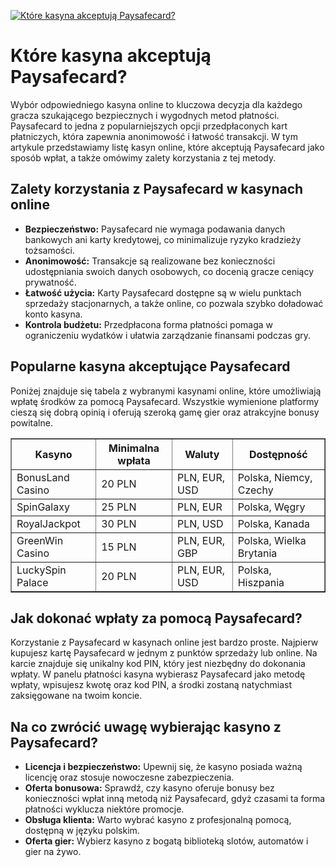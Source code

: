 [![Które kasyna akceptują Paysafecard?](https://123-caf.pages.dev/gitsignup.png)](https://vrmoo.ru/Bt82HjjY)

<h1>Które kasyna akceptują Paysafecard?</h1>  <p>Wybór odpowiedniego kasyna online to kluczowa decyzja dla każdego gracza szukającego bezpiecznych i wygodnych metod płatności. Paysafecard to jedna z popularniejszych opcji przedpłaconych kart płatniczych, która zapewnia anonimowość i łatwość transakcji. W tym artykule przedstawiamy listę kasyn online, które akceptują Paysafecard jako sposób wpłat, a także omówimy zalety korzystania z tej metody.</p>  <h2>Zalety korzystania z Paysafecard w kasynach online</h2> <ul>   <li><strong>Bezpieczeństwo:</strong> Paysafecard nie wymaga podawania danych bankowych ani karty kredytowej, co minimalizuje ryzyko kradzieży tożsamości.</li>   <li><strong>Anonimowość:</strong> Transakcje są realizowane bez konieczności udostępniania swoich danych osobowych, co docenią gracze ceniący prywatność.</li>   <li><strong>Łatwość użycia:</strong> Karty Paysafecard dostępne są w wielu punktach sprzedaży stacjonarnych, a także online, co pozwala szybko doładować konto kasyna.</li>   <li><strong>Kontrola budżetu:</strong> Przedpłacona forma płatności pomaga w ograniczeniu wydatków i ułatwia zarządzanie finansami podczas gry.</li> </ul>  <h2>Popularne kasyna akceptujące Paysafecard</h2> <p>Poniżej znajduje się tabela z wybranymi kasynami online, które umożliwiają wpłatę środków za pomocą Paysafecard. Wszystkie wymienione platformy cieszą się dobrą opinią i oferują szeroką gamę gier oraz atrakcyjne bonusy powitalne.</p>  <table border="1" cellpadding="8" cellspacing="0" style="border-collapse: collapse; width: 100%; max-width: 700px;">   <thead>     <tr>       <th>Kasyno</th>       <th>Minimalna wpłata</th>       <th>Waluty</th>       <th>Dostępność</th>     </tr>   </thead>   <tbody>     <tr>       <td>BonusLand Casino</td>       <td>20 PLN</td>       <td>PLN, EUR, USD</td>       <td>Polska, Niemcy, Czechy</td>     </tr>     <tr>       <td>SpinGalaxy</td>       <td>25 PLN</td>       <td>PLN, EUR</td>       <td>Polska, Węgry</td>     </tr>     <tr>       <td>RoyalJackpot</td>       <td>30 PLN</td>       <td>PLN, USD</td>       <td>Polska, Kanada</td>     </tr>     <tr>       <td>GreenWin Casino</td>       <td>15 PLN</td>       <td>PLN, EUR, GBP</td>       <td>Polska, Wielka Brytania</td>     </tr>     <tr>       <td>LuckySpin Palace</td>       <td>20 PLN</td>       <td>PLN, EUR, USD</td>       <td>Polska, Hiszpania</td>     </tr>   </tbody> </table>  <h2>Jak dokonać wpłaty za pomocą Paysafecard?</h2> <p>Korzystanie z Paysafecard w kasynach online jest bardzo proste. Najpierw kupujesz kartę Paysafecard w jednym z punktów sprzedaży lub online. Na karcie znajduje się unikalny kod PIN, który jest niezbędny do dokonania wpłaty. W panelu płatności kasyna wybierasz Paysafecard jako metodę wpłaty, wpisujesz kwotę oraz kod PIN, a środki zostaną natychmiast zaksięgowane na twoim koncie.</p>  <h2>Na co zwrócić uwagę wybierając kasyno z Paysafecard?</h2> <ul>   <li><strong>Licencja i bezpieczeństwo:</strong> Upewnij się, że kasyno posiada ważną licencję oraz stosuje nowoczesne zabezpieczenia.</li>   <li><strong>Oferta bonusowa:</strong> Sprawdź, czy kasyno oferuje bonusy bez konieczności wpłat inną metodą niż Paysafecard, gdyż czasami ta forma płatności wyklucza niektóre promocje.</li>   <li><strong>Obsługa klienta:</strong> Warto wybrać kasyno z profesjonalną pomocą, dostępną w języku polskim.</li>   <li><strong>Oferta gier:</strong> Wybierz kasyno z bogatą biblioteką slotów, automatów i gier na żywo.</li> </ul>